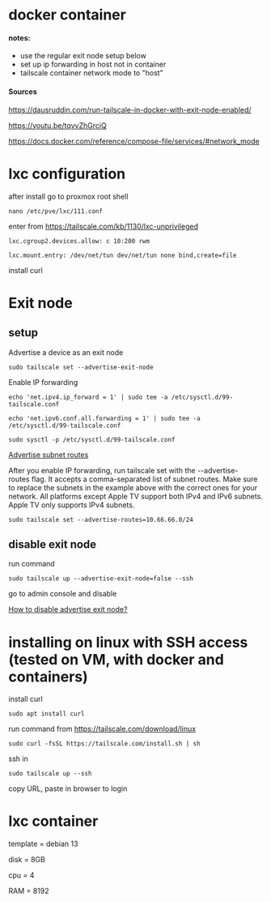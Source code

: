 # docker container

#### notes:

<ul>
<li>use the regular exit node setup below</li>
<li>set up ip forwarding in host not in container</li>
<li>tailscale container network mode to "host"</li>
</ul>

#### Sources

https://dausruddin.com/run-tailscale-in-docker-with-exit-node-enabled/

https://youtu.be/tqvvZhGrciQ

https://docs.docker.com/reference/compose-file/services/#network_mode

# lxc configuration

after install go to proxmox root shell

`nano /etc/pve/lxc/111.conf`

enter from https://tailscale.com/kb/1130/lxc-unprivileged

`lxc.cgroup2.devices.allow: c 10:200 rwm`

`lxc.mount.entry: /dev/net/tun dev/net/tun none bind,create=file`

install curl

# Exit node

## setup

Advertise a device as an exit node

`sudo tailscale set --advertise-exit-node`

Enable IP forwarding

`echo 'net.ipv4.ip_forward = 1' | sudo tee -a /etc/sysctl.d/99-tailscale.conf`

`echo 'net.ipv6.conf.all.forwarding = 1' | sudo tee -a /etc/sysctl.d/99-tailscale.conf`

`sudo sysctl -p /etc/sysctl.d/99-tailscale.conf`

[Advertise subnet routes](https://tailscale.com/kb/1019/subnets?tab=linux#advertise-subnet-routes)

After you enable IP forwarding, run tailscale set with the --advertise-routes flag. It accepts a comma-separated list of subnet routes. Make sure to replace the subnets in the example above with the correct ones for your network. All platforms except Apple TV support both IPv4 and IPv6 subnets. Apple TV only supports IPv4 subnets.

`sudo tailscale set --advertise-routes=10.66.66.0/24`

## disable exit node

run command

`sudo tailscale up --advertise-exit-node=false --ssh`

go to admin console and disable

[How to disable advertise exit node?](https://www.reddit.com/r/Tailscale/comments/s3y8yk/how_to_disable_advertise_exit_node/)

# installing on linux with SSH access (tested on VM, with docker and containers)

install curl

`sudo apt install curl`

run command from https://tailscale.com/download/linux

`sudo curl -fsSL https://tailscale.com/install.sh | sh`

ssh in

`sudo tailscale up --ssh`

copy URL, paste in browser to login

# lxc container

template = debian 13

disk = 8GB

cpu = 4

RAM = 8192
